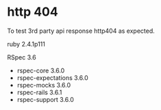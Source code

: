 # http 404

To test 3rd party api response http404 as expected.

ruby 2.4.1p111

RSpec 3.6
  - rspec-core 3.6.0
  - rspec-expectations 3.6.0
  - rspec-mocks 3.6.0
  - rspec-rails 3.6.1
  - rspec-support 3.6.0
